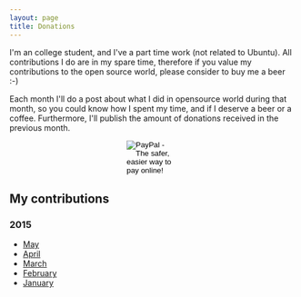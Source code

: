 ```yaml
---
layout: page
title: Donations
---
```


I'm an college student, and I've a part time work (not related to Ubuntu). All
contributions I do are in my spare time, therefore if you value my contributions
to the open source world, please consider to buy me a beer :-)

Each month I'll do a post about what I did in opensource world during that
month, so you could know how I spent my time, and if I deserve a beer or a
coffee. Furthermore, I'll publish the amount of donations received in the
previous month.

<form action="https://www.paypal.com/cgi-bin/webscr" method="post" target="_top" style="margin: 0 auto; width: 92px">
<input type="hidden" name="cmd" value="_s-xclick">
<input type="hidden" name="hosted_button_id" value="5E39N8EMZBCA2">
<input type="image" src="https://www.paypalobjects.com/en_US/i/btn/btn_donate_LG.gif" border="0" name="submit" alt="PayPal - The safer, easier way to pay online!">
<img alt="" border="0" src="https://www.paypalobjects.com/it_IT/i/scr/pixel.gif" width="1" height="1">
</form>

## My contributions

### 2015

- [May][may15]
- [April][apr15]
- [March][mar15]
- [February][feb15]
- [January][jan15]


[jan15]: http://rpadovani.com/my-contributions-jan-15/
[feb15]: http://rpadovani.com/my-contributions-feb-15/
[mar15]: http://rpadovani.com/my-contributions-mar-15/
[apr15]: http://rpadovani.com/my-contributions-apr-15/
[may15]: http://rpadovani.com/my-contributions-may-15/
